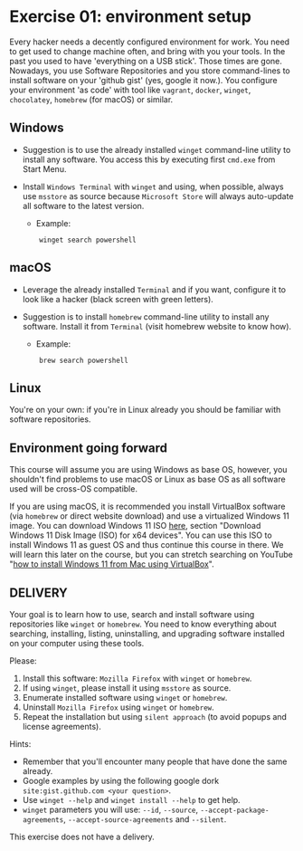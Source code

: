 # Exercise 01: environment setup

Every hacker needs a decently configured environment for work. You need to get used to change machine often, and bring with you your tools. In the past you used to have 'everything on a USB stick'. Those times are gone. Nowadays, you use Software Repositories and you store command-lines to install software on your 'github gist' (yes, google it now.). You configure your environment 'as code' with tool like `vagrant`, `docker`, `winget`, `chocolatey`, `homebrew` (for macOS) or similar. 

## Windows
- Suggestion is to use the already installed `winget` command-line utility to install any software. You access this by executing first `cmd.exe` from Start Menu.
- Install `Windows Terminal` with `winget` and using, when possible, always use `msstore` as source because `Microsoft Store` will always auto-update all software to the latest version. 
    - Example:

    ```
        winget search powershell
    ```

## macOS
- Leverage the already installed `Terminal` and if you want, configure it to look like a hacker (black screen with green letters).
- Suggestion is to install `homebrew` command-line utility to install any software. Install it from `Terminal` (visit homebrew website to know how). 
    - Example:

    ```
        brew search powershell
    ```


## Linux
You're on your own: if you're in Linux already you should be familiar with software repositories. 

## Environment going forward
This course will assume you are using Windows as base OS, however, you shouldn't find problems to use macOS or Linux as base OS as all software used will be cross-OS compatible. 

If you are using macOS, it is recommended you install VirtualBox software (via `homebrew` or direct website download) and use a virtualized Windows 11 image. You can download Windows 11 ISO [here](https://www.microsoft.com/software-download/windows11), section "Download Windows 11 Disk Image (ISO) for x64 devices". You can use this ISO to install Windows 11 as guest OS and thus continue this course in there. We will learn this later on the course, but you can stretch searching on YouTube "[how to install Windows 11 from Mac using VirtualBox](https://www.youtube.com/watch?v=vxxEGiMR4sw)".


## DELIVERY
Your goal is to learn how to use, search and install software using repositories like `winget` or `homebrew`. You need to know everything about searching, installing, listing, uninstalling, and upgrading software installed on your computer using these tools.

Please:
1. Install this software: `Mozilla Firefox` with `winget` or `homebrew`.
2. If using `winget`, please install it using `msstore` as source.
3. Enumerate installed software using `winget` or `homebrew`. 
4. Uninstall `Mozilla Firefox` using `winget` or `homebrew`.
5. Repeat the installation but using `silent approach` (to avoid popups and license agreements). 

Hints:
- Remember that you'll encounter many people that have done the same already. 
- Google examples by using the following google dork `site:gist.github.com <your question>`.
- Use `winget --help` and `winget install --help` to get help.
- `winget` parameters you will use: `--id`, `--source`, `--accept-package-agreements`, `--accept-source-agreements` and `--silent`. 

This exercise does not have a delivery. 